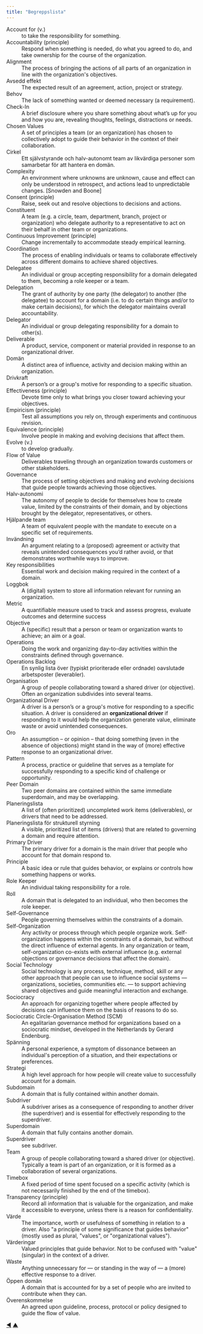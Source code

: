 ```yaml
---
title: "Begreppslista"
---
```



<dl class="glossary">


<dt id="entry-account">Account for (v.)</dt>
<dd>to take the responsibility for something.</dd>


<dt id="entry-accountability">Accountability (principle)</dt>
<dd>Respond when something is needed, do what you agreed to do, and take ownership for the course of the organization.</dd>


<dt id="entry-alignment">Alignment</dt>
<dd>The process of bringing the actions of all parts of an organization in line with the organization's objectives.</dd>


<dt id="entry-intended-outcome">Avsedd effekt</dt>
<dd>The expected result of an agreement, action, project or strategy.</dd>


<dt id="entry-need">Behov</dt>
<dd>The lack of something wanted or deemed necessary (a requirement).</dd>


<dt id="entry-check-in">Check-In</dt>
<dd>A brief disclosure where you share something about what’s up for you and how you are, revealing thoughts, feelings, distractions or needs.</dd>


<dt id="entry-chosen-values">Chosen Values</dt>
<dd>A set of principles a team (or an organization) has chosen to collectively adopt to guide their behavior in the context of their collaboration.</dd>


<dt id="entry-circle">Cirkel</dt>
<dd>Ett självstyrande och halv-autonomt team av likvärdiga personer som samarbetar för att hantera en domän.</dd>


<dt id="entry-complexity">Complexity</dt>
<dd>An environment where unknowns are unknown, cause and effect can only be understood in retrospect, and actions lead to unpredictable changes. [Snowden and Boone]</dd>


<dt id="entry-consent">Consent (principle)</dt>
<dd>Raise, seek out and resolve objections to decisions and actions.</dd>


<dt id="entry-constituent">Constituent</dt>
<dd>A team (e.g. a circle, team, department, branch, project or organization) who delegate authority to a representative to act on their behalf in other team or organizations.</dd>


<dt id="entry-continuous-improvement">Continuous Improvement (principle)</dt>
<dd>Change incrementally to accommodate steady empirical learning.</dd>


<dt id="entry-coordination">Coordination</dt>
<dd>The process of enabling individuals or teams to collaborate effectively across different domains to achieve shared objectives.</dd>


<dt id="entry-delegatee">Delegatee</dt>
<dd>An individual or group accepting responsibility for a domain delegated to them, becoming a role keeper or a team.</dd>


<dt id="entry-delegation">Delegation</dt>
<dd>The grant of authority by one party (the delegator) to another (the delegatee) to account for a domain (i.e. to do certain things and/or to make certain decisions), for which the delegator maintains overall accountability.</dd>


<dt id="entry-delegator">Delegator</dt>
<dd>An individual or group delegating responsibility for a domain to other(s).</dd>


<dt id="entry-deliverable">Deliverable</dt>
<dd>A product, service, component or material provided in response to an organizational driver.</dd>


<dt id="entry-domain">Domän</dt>
<dd>A distinct area of influence, activity and decision making within an organization.</dd>


<dt id="entry-driver">Drivkraft</dt>
<dd>A person’s or a group's motive for responding to a specific situation.</dd>


<dt id="entry-effectiveness">Effectiveness (principle)</dt>
<dd>Devote time only to what brings you closer toward achieving your objectives.</dd>


<dt id="entry-empiricism">Empiricism (principle)</dt>
<dd>Test all assumptions you rely on, through experiments and continuous revision.</dd>


<dt id="entry-equivalence">Equivalence (principle)</dt>
<dd>Involve people in making and evolving decisions that affect them.</dd>


<dt id="entry-evolve">Evolve (v.)</dt>
<dd>to develop gradually.</dd>


<dt id="entry-flow-of-value">Flow of Value</dt>
<dd>Deliverables traveling through an organization towards customers or other stakeholders.</dd>


<dt id="entry-governance">Governance</dt>
<dd>The process of setting objectives and making and evolving decisions that guide people towards achieving those objectives.</dd>


<dt id="entry-semi-autonomy">Halv-autonomi</dt>
<dd>The autonomy of people to decide for themselves how to create value, limited by the constraints of their domain, and by objections brought by the delegator, representatives, or others.</dd>


<dt id="entry-helping-team">Hjälpande team</dt>
<dd>A team of equivalent people with the mandate to execute on a specific set of requirements.</dd>


<dt id="entry-objection">Invändning</dt>
<dd>An argument relating to a (proposed) agreement or activity that reveals unintended consequences you’d rather avoid, or that demonstrates worthwhile ways to improve.</dd>


<dt id="entry-key-responsibilities">Key responsibilities</dt>
<dd>Essential work and decision making required in the context of a domain.</dd>


<dt id="entry-logbook">Loggbok</dt>
<dd>A (digital) system to store all information relevant for running an organization.</dd>


<dt id="entry-metric">Metric</dt>
<dd>A quantifiable measure used to track and assess progress, evaluate outcomes and determine success</dd>


<dt id="entry-objective">Objective</dt>
<dd>A (specific) result that a person or team or organization wants to achieve; an aim or a goal.</dd>


<dt id="entry-operations">Operations</dt>
<dd>Doing the work and organizing day-to-day activities within the constraints defined through governance.</dd>


<dt id="entry-operations-backlog">Operations Backlog</dt>
<dd>En synlig lista över (typiskt prioriterade eller ordnade) oavslutade arbetsposter (leverabler).</dd>


<dt id="entry-organization">Organisation</dt>
<dd>A group of people collaborating toward a shared driver (or objective). Often an organization subdivides into several teams.</dd>


<dt id="entry-organizational-driver">Organizational Driver</dt>
<dd>A driver is a person’s or a group's motive for responding to a specific situation. A driver is considered an <strong>organizational driver</strong> if responding to it would help the organization generate value, eliminate waste or avoid unintended consequences.</dd>


<dt id="entry-concern">Oro</dt>
<dd>An assumption – or opinion – that doing something (even in the absence of objections) might stand in the way of (more) effective response to an organizational driver.</dd>


<dt id="entry-pattern">Pattern</dt>
<dd>A process, practice or guideline that serves as a template for successfully responding to a specific kind of challenge or opportunity.</dd>


<dt id="entry-peer-domain">Peer Domain</dt>
<dd>Two peer domains are contained within the same immediate superdomain, and may be overlapping.</dd>


<dt id="entry-backlog">Planeringslista</dt>
<dd>A list of (often prioritized) uncompleted work items (deliverables), or drivers that need to be addressed.</dd>


<dt id="entry-governance-backlog">Planeringslista för strukturell styrning</dt>
<dd>A visible, prioritized list of items (drivers) that are related to governing a domain and require attention.</dd>


<dt id="entry-primary-driver">Primary Driver</dt>
<dd>The primary driver for a domain is the main driver that people who account for that domain respond to.</dd>


<dt id="entry-principle">Principle</dt>
<dd>A basic idea or rule that guides behavior, or explains or controls how something happens or works.</dd>


<dt id="entry-role-keeper">Role Keeper</dt>
<dd>An individual taking responsibility for a role.</dd>


<dt id="entry-role">Roll</dt>
<dd>A domain that is delegated to an individual, who then becomes the role keeper.</dd>


<dt id="entry-self-governance">Self-Governance</dt>
<dd>People governing themselves within the constraints of a domain.</dd>


<dt id="entry-self-organization">Self-Organization</dt>
<dd>Any activity or process through which people organize work. Self-organization happens within the constraints of a domain, but without the direct influence of  external agents. In any organization or team, self-organization co-exists with external influence (e.g. external objections or governance decisions that affect the domain).</dd>


<dt id="entry-social-technology">Social Technology</dt>
<dd>Social technology is any process, technique, method, skill or any other approach that people can use to influence social systems — organizations, societies, communities etc. — to support achieving shared objectives and guide meaningful interaction and exchange.</dd>


<dt id="entry-sociocracy">Sociocracy</dt>
<dd>An approach for organizing together where people affected by decisions can influence them on the basis of reasons to do so.</dd>


<dt id="entry-scm">Sociocratic Circle-Organisation Method (SCM)</dt>
<dd>An egalitarian governance method for organizations based on a sociocratic mindset, developed in the Netherlands by Gerard Endenburg.</dd>


<dt id="entry-tension">Spänning</dt>
<dd>A personal experience, a symptom of dissonance between an individual's perception of a situation, and their expectations or preferences.</dd>


<dt id="entry-strategy">Strategi</dt>
<dd>A high level approach for how people will create value to successfully account for a domain.</dd>


<dt id="entry-subdomain">Subdomain</dt>
<dd>A domain that is fully contained within another domain.</dd>


<dt id="entry-subdriver">Subdriver</dt>
<dd>A subdriver arises as a consequence of responding to another driver (the superdriver) and is essential for effectively responding to the superdriver.</dd>


<dt id="entry-superdomain">Superdomain</dt>
<dd>A domain that fully contains another domain.</dd>


<dt id="entry-superdriver">Superdriver</dt>
<dd>see subdriver.</dd>


<dt id="entry-team">Team</dt>
<dd>A group of people collaborating toward a shared driver (or objective). Typically a team is part of an organization, or it is formed as a collaboration of several organizations.</dd>


<dt id="entry-timebox">Timebox</dt>
<dd>A fixed period of time spent focused on a specific activity (which is not necessarily finished by the end of the timebox).</dd>


<dt id="entry-transparency">Transparency (principle)</dt>
<dd>Record all information that is valuable for the organization, and make it accessible to everyone, unless there is a reason for confidentiality.</dd>


<dt id="entry-value">Värde</dt>
<dd>The importance, worth or usefulness of something in relation to a driver. Also "a principle of some significance that guides behavior" (mostly used as plural, "values", or "organizational values").</dd>


<dt id="entry-values">Värderingar</dt>
<dd>Valued principles that guide behavior. Not to be confused with "value" (singular) in the context of a driver.</dd>


<dt id="entry-waste">Waste</dt>
<dd>Anything unnecessary for — or standing in the way of — a (more) effective response to a driver.</dd>


<dt id="entry-open-domain">Öppen domän</dt>
<dd>A domain that is accounted for by a set of people who are invited to contribute when they can.</dd>


<dt id="entry-agreement">Överenskommelse</dt>
<dd>An agreed upon guideline, process, protocol or policy designed to guide the flow of value.</dd>


</dl>





<div class="bottom-nav">
<a href="authors.html" title="Back to: Författare">◀</a> <a href="appendix.html" title="Up: Bilagor">▲</a>
</div>
